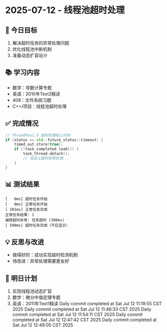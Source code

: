 # 2025-07-12 - 线程池超时处理

## 🎯 今日目标
1. 解决超时任务的异常处理问题
2. 优化线程池中断机制
3. 准备动态扩容设计

## 📚 学习内容
- 数学：导数计算专题
- 英语：2010年Text2精读
- 408：文件系统习题
- C++/项目：线程池超时处理

## ✅ 完成情况
```cpp
// ThreadPool.h 超时处理核心代码
if (status == std::future_status::timeout) {
    timed_out.store(true);
    if (!task_completed.load()) {
        task_thread.detach();
        // 自定义超时异常处理...
    }
}
```

## 📊 测试结果
```
[   0ms] 超时任务开始
[   0ms] 正常任务开始
[ 201ms] 正常任务完成
正常任务结果: 1
捕获超时异常: 任务超时 (300ms)
[ 500ms] 超时任务完成（不应显示）
```

## 💡 反思与改进
- 做得好的：成功实现超时检测机制
- 待改进：异常处理需要更友好

## 📝 明日计划
1. 实现线程池动态扩容
2. 数学：微分中值定理专题
3. 英语：2011年Text1精读
Daily commit completed at Sat Jul 12 11:19:55 CST 2025
Daily commit completed at Sat Jul 12 11:46:33 CST 2025
Daily commit completed at Sat Jul 12 11:54:11 CST 2025
Daily commit completed at Sat Jul 12 12:47:42 CST 2025
Daily commit completed at Sat Jul 12 12:49:05 CST 2025
